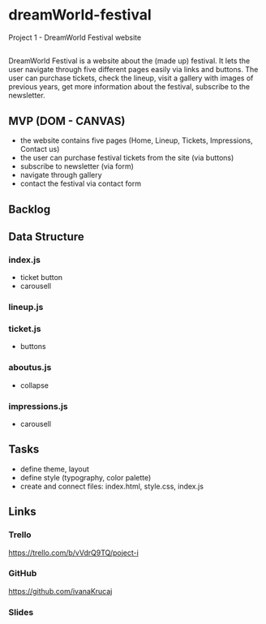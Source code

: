 # dreamWorld-festival
Project 1 - DreamWorld Festival website 
## 
DreamWorld Festival is a website about the (made up) festival. It lets the user navigate through five different pages easily via links and buttons. The user can purchase tickets, check the lineup, visit a gallery with images of previous years, get more information about the festival, subscribe to the newsletter.

## MVP (DOM - CANVAS)
- the website contains five pages (Home, Lineup, Tickets, Impressions, Contact us)
- the user can purchase festival tickets from the site (via buttons)
- subscribe to newsletter (via form)
- navigate through gallery 
- contact the festival via contact form

## Backlog


## Data Structure
### index.js
- ticket button
- carousell

### lineup.js

### ticket.js
- buttons

### aboutus.js
- collapse

### impressions.js
- carousell

## Tasks
- define theme, layout
- define style (typography, color palette)
- create and connect files: index.html, style.css, index.js

## Links

### Trello
https://trello.com/b/vVdrQ9TQ/poject-i

### GitHub
https://github.com/ivanaKrucaj

### Slides